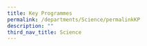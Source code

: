 ```yaml
---
title: Key Programmes
permalink: /departments/Science/permalinkKP
description: ""
third_nav_title: Science
---
```

